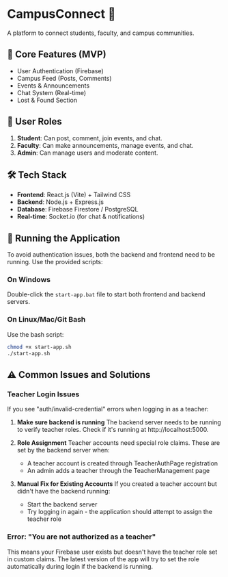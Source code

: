 # CampusConnect 🚀

A platform to connect students, faculty, and campus communities.

## 🌟 Core Features (MVP)

- User Authentication (Firebase)
- Campus Feed (Posts, Comments)
- Events & Announcements
- Chat System (Real-time)
- Lost & Found Section

## 👤 User Roles

1. **Student**: Can post, comment, join events, and chat.
2. **Faculty**: Can make announcements, manage events, and chat.
3. **Admin**: Can manage users and moderate content.

## 🛠️ Tech Stack

- **Frontend**: React.js (Vite) + Tailwind CSS
- **Backend**: Node.js + Express.js
- **Database**: Firebase Firestore / PostgreSQL
- **Real-time**: Socket.io (for chat & notifications)

## 🚦 Running the Application

To avoid authentication issues, both the backend and frontend need to be running. Use the provided scripts:

### On Windows

Double-click the `start-app.bat` file to start both frontend and backend servers.

### On Linux/Mac/Git Bash

Use the bash script:

```bash
chmod +x start-app.sh
./start-app.sh
```

## ⚠️ Common Issues and Solutions

### Teacher Login Issues

If you see "auth/invalid-credential" errors when logging in as a teacher:

1. **Make sure backend is running**
   The backend server needs to be running to verify teacher roles. Check if it's running at http://localhost:5000.

2. **Role Assignment**
   Teacher accounts need special role claims. These are set by the backend server when:

   - A teacher account is created through TeacherAuthPage registration
   - An admin adds a teacher through the TeacherManagement page

3. **Manual Fix for Existing Accounts**
   If you created a teacher account but didn't have the backend running:
   - Start the backend server
   - Try logging in again - the application should attempt to assign the teacher role

### Error: "You are not authorized as a teacher"

This means your Firebase user exists but doesn't have the teacher role set in custom claims. The latest version of the app will try to set the role automatically during login if the backend is running.
